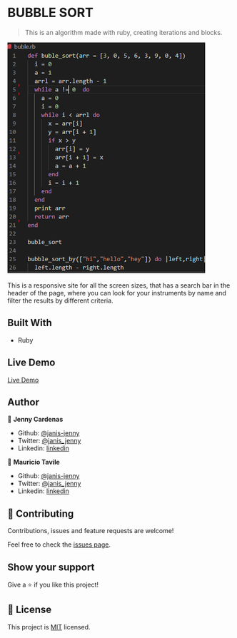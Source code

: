 ![]()

# BUBBLE SORT 

> This is an algorithm made with ruby, creating iterations and blocks.

![screenshot](screenshot.png)

This is a responsive site for all the screen sizes, that has a search bar in the header of the page, where you can look for your instruments by name and filter the results by different criteria. 


## Built With

- Ruby


## Live Demo

[Live Demo](https://raw.githack.com/Nexch/first-ruby-project/buble/buble.rb)

## Author

👤 **Jenny Cardenas**

- Github: [@janis-jenny](https://github.com/janis-jenny)
- Twitter: [@janis_jenny](https://twitter.com/janis_jenny)
- Linkedin: [linkedin](https://www.linkedin.com/in/paolajenny)

👤 **Mauricio Tavile**

- Github: [@janis-jenny](https://github.com/Nexch)
- Twitter: [@janis_jenny](https://twitter.com/MfinchT)
- Linkedin: [linkedin](https://www.linkedin.com/in/Nexch/)

## 🤝 Contributing

Contributions, issues and feature requests are welcome!

Feel free to check the [issues page](https://github.com/Nexch/first-ruby-project/issues).

## Show your support

Give a ⭐️ if you like this project!

## 📝 License

This project is [MIT](https://opensource.org/licenses/MIT) licensed.

